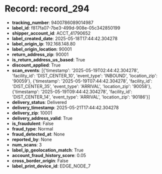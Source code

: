 # Record: record_294

- **tracking_number**: 9400786089014987
- **label_id**: f817fa07-7be3-499d-908e-05c342850199
- **shipper_account_id**: ACCT_41790652
- **label_created_date**: 2025-05-18T17:44:42.304278
- **label_origin_ip**: 192.168.148.80
- **label_origin_location**: 90001
- **return_address_zip**: 90001
- **is_return_address_us_based**: True
- **discount_applied**: True
- **scan_events**: [{'timestamp': '2025-05-19T02:44:42.304278', 'facility_id': 'DIST_CENTER_10', 'event_type': 'INBOUND', 'location_zip': '90059'}, {'timestamp': '2025-05-19T07:44:42.304278', 'facility_id': 'DIST_CENTER_35', 'event_type': 'ARRIVAL', 'location_zip': '90058'}, {'timestamp': '2025-05-19T09:44:42.304278', 'facility_id': 'DIST_CENTER_14', 'event_type': 'ARRIVAL', 'location_zip': '90186'}]
- **delivery_status**: Delivered
- **delivery_timestamp**: 2025-05-21T17:44:42.304278
- **delivery_zip**: 10001
- **delivery_address_valid**: True
- **is_fraudulent**: False
- **fraud_type**: Normal
- **fraud_detected_at**: None
- **reported_by**: None
- **num_scans**: 3
- **label_ip_geolocation_match**: True
- **account_fraud_history_score**: 0.05
- **cross_border_origin**: False
- **label_print_device_id**: EDGE_NODE_7
